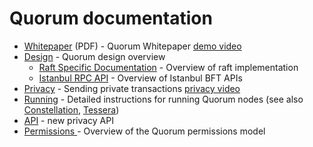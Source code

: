 
# Quorum documentation

* [Whitepaper](./Quorum%20Whitepaper%20v0.2.pdf) (PDF) - Quorum Whitepaper [demo video](https://vimeo.com/user5833792/review/210456842/a42d0fcb87)
* [Design](./design.md) - Quorum design overview
  * [Raft Specific Documentation](./raft.md) - Overview of raft implementation
  * [Istanbul RPC API](./istanbul-rpc-api.md) - Overview of Istanbul BFT APIs
* [Privacy](./privacy.md) - Sending private transactions [privacy video](https://vimeo.com/user5833792/review/210456729/8f70cfaaa5)
* [Running](./running.md) - Detailed instructions for running Quorum nodes (see also [Constellation](https://github.com/jpmorganchase/constellation), [Tessera](https://github.com/jpmorganchase/tessera))
* [API](./api.md) - new privacy API
* [Permissions ](./permissions.md) - Overview of the Quorum permissions model